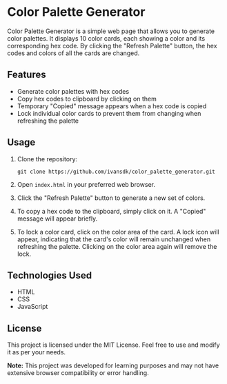 # Color Palette Generator

Color Palette Generator is a simple web page that allows you to generate color palettes. It displays 10 color cards, each showing a color and its corresponding hex code. By clicking the "Refresh Palette" button, the hex codes and colors of all the cards are changed.

## Features

- Generate color palettes with hex codes
- Copy hex codes to clipboard by clicking on them
- Temporary "Copied" message appears when a hex code is copied
- Lock individual color cards to prevent them from changing when refreshing the palette

## Usage

1. Clone the repository:

   ```
   git clone https://github.com/ivansdk/color_palette_generator.git
   ```

2. Open `index.html` in your preferred web browser.

3. Click the "Refresh Palette" button to generate a new set of colors.

4. To copy a hex code to the clipboard, simply click on it. A "Copied" message will appear briefly.

5. To lock a color card, click on the color area of the card. A lock icon will appear, indicating that the card's color will remain unchanged when refreshing the palette. Clicking on the color area again will remove the lock.

## Technologies Used

- HTML
- CSS
- JavaScript

## License

This project is licensed under the MIT License. Feel free to use and modify it as per your needs.

**Note:** This project was developed for learning purposes and may not have extensive browser compatibility or error handling.
